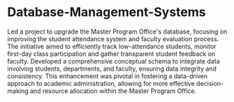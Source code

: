 # Database-Management-Systems

Led a project to upgrade the Master Program Office's database, focusing on improving the student attendance system and faculty evaluation process. The initiative aimed to efficiently track low-attendance students, monitor first-day class participation and gather transparent student feedback on faculty. Developed a comprehensive conceptual schema to integrate data involving students, departments, and faculty, ensuring data integrity and consistency. This enhancement was pivotal in fostering a data-driven approach to academic administration, allowing for more effective decision-making and resource allocation within the Master Program Office.
